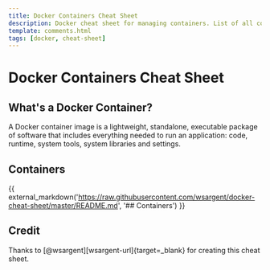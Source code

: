 ```yaml
---
title: Docker Containers Cheat Sheet
description: Docker cheat sheet for managing containers. List of all containers, container logs, container shell, stop, remove, and more.
template: comments.html
tags: [docker, cheat-sheet]
---
```


# Docker Containers Cheat Sheet

## What's a Docker Container?

A Docker container image is a lightweight, standalone, executable package of software that includes everything needed to run an application: code, runtime, system tools, system libraries and settings.

## Containers

{{ external_markdown('https://raw.githubusercontent.com/wsargent/docker-cheat-sheet/master/README.md', '## Containers') }}

## Credit

Thanks to [@wsargent][wsargent-url]{target=\_blank} for creating this cheat sheet.
